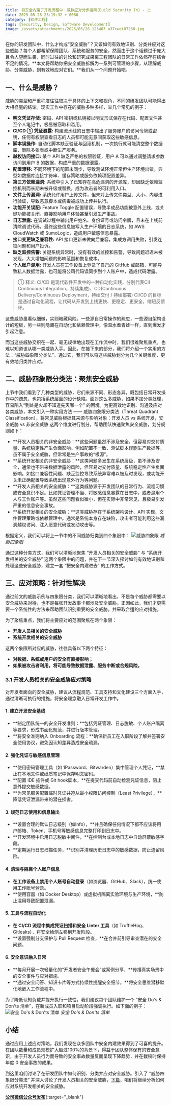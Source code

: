 ```yaml
---
title: 将安全内建于开发流程中：威胁应对分步指南(Build Security In) - 上
date: 2025-05-28 23:19:32 + 0080
category: [软件工程]
tags: [Security, Design, Software Development]
image: /assets/attachments/2025/05/28_123403_a37cwei07268.jpg
---
```


在你的研发团队中，什么才构成“安全威胁”？又该如何有效地识别、分类并应对这些威胁？每个人都希望保障团队、系统和服务的安全，然而由于这个话题过于庞大且令人望而生畏，同时过往的讨论和研究成果离工程团队的日常工作依然存在结合不足的情况。**本文将帮助你把安全威胁拆解为一系列可管理的步骤，从理解威胁、分类威胁，到有效地应对它们。**我们从一个问题开始吧。

## 一、什么是威胁？

威胁的类型和严重程度往往取决于具体的上下文和视角，不同的研发团队可能得出大相径庭的结论。现实工作中存在的威胁多种多样，举几个常见的例子：

* **明文凭证存储:** 密码、API 密钥或私钥被以明文形式保存在代码、配置文件甚至个人笔记中，极易被窃取和滥用。
* **CI/CD ① 凭证暴露:** 构建流水线的日志中输出了服务账户的访问令牌或密钥，任何有权限查看日志的人员都可能无意间获取这些敏感信息。
* **脚本误操作:** 自动化脚本缺乏验证与回滚机制，一次执行就可能清空整个数据库、删除多张表或中断生产服务。
* **越权访问接口:** 某个 API 缺乏严格的权限验证，用户 A 可以通过调整请求参数访问到用户 B 的数据，构成严重的数据泄露。
* **配置漂移:** 不同环境下的配置未同步，导致测试环境正常但生产环境出错。典型如数据库连接字符串、缓存策略或服务依赖项配置差异。
* **第三方依赖漏洞:** 系统中引入了已知存在高危漏洞的开源库，却因缺乏依赖监控机制而长期未被升级或替换，成为攻击者的可利用入口。
* **文件上传漏洞:** 系统允许用户上传文件，但未对上传文件类型、大小、内容进行验证，导致恶意脚本或病毒被成功上传并执行。
* **功能开关误配:** Feature Toggle 配置错误，导致半成品功能被意外上线，或关键功能被关闭，直接影响用户体验甚至引发生产事故。
* **日志泄露:** 在调试过程中输出用户姓名、身份证号或访问令牌，且未在上线前清除调试代码，最终这些信息被写入生产环境的日志系统，如 AWS CloudWatch 或 SumoLogic，造成用户敏感信息暴露。
* **接口变更缺乏兼容性:** API 接口更新未做向后兼容，集成方调用失败，引发连锁问题和用户投诉。
* **缺乏监控告警:** 关键系统异常时，没有有效的监控和告警，导致问题迟迟未被发现，大大增加问题的影响范围和恢复成本。
* **个人账户混用:** 开发人员在工作设备上登录了自己的 GitHub 或邮箱，可能导致私人数据泄露，也可能将公司代码误同步到个人账户中，造成代码泄露。

> ① 释义: CI/CD 是现代软件开发中的一种自动化实践，分别代表CI( Continuous Integration，持续集成)、CD(Continuous Delivery/Continuous Deployment，持续交付 / 持续部署) CI/CD 的目标是通过自动化流程，让代码从开发到上线更快、更稳定、更安全，缩短反馈环。

这些威胁虽看似细微，实则暗藏风险。一些源自日常操作的疏忽，一些源自架构设计的短板，另一些则隐藏在自动化和依赖管理中，像温水煮青蛙一样，直到爆发才引起注意。

而当这些威胁交织在一起、毫无规律地出现在工作流中时，我们很难聚焦重点，也难以知道该从哪一类威胁入手。因此，在接下来的部分，我们将介绍一个实用的方法：“威胁四象限分类法”。通过它，我们可以将这些威胁划分为几个关键维度，更有效地归类并应对。

## 二、威胁四象限分类法：聚焦安全威胁

上节中我们看到了几种类型的威胁，它们来源不同、形态各异，既包括日常开发操作中的疏忽，也包括系统层面的设计缺陷。面对这么多威胁，如果不加分类处理，容易陷入“到处是火却不知道先灭哪一个” 的困境。为更高效地识别、沟通及应对各类威胁，本文引入一种实用方法 —— 威胁四象限分类法（Threat Quadrant Classification），将常见威胁根据其来源与影响对象：开发人员 vs 系统开发，安全威胁 vs 非安全威胁 这两个维度进行划分，帮助团队快速聚焦安全威胁，划分规则如下：

* **开发人员相关的非安全威胁：**这些问题虽然不涉及安全，但容易对交付质量、系统稳定性产生负面影响。例如配置不一致、测试脚本误删生产数据等，虽不属于安全威胁，但常常是生产事故的“根源”。
* **系统开发相关的非安全威胁：**这类问题多发生在系统层级，虽不涉及安全，通常也不带来数据泄露的风险，但容易对交付质量、系统稳定性产生负面影响。如接口兼容性问题、缺乏监控导致系统异常难以被及时发现，或功能开关未正确配置导致系统出现意外行为等问题。
* **开发人员相关的安全威胁：**这类威胁源于开发团队的日常行为、流程习惯或安全意识不足。比如凭证管理不当、将敏感信息暴露在日志中，或者混用个人与工作账户等。虽然这些问题看似微小，但在实际中非常常见，且极易引发严重的信息安全事故。
* **系统开发相关的安全威胁：**这类威胁存在于系统架构设计、API 实现、文件管理策略或依赖管理中。通常是系统本身存在缺陷，攻击者可能利用这些漏洞越权访问、注入恶意代码或发动攻击等。

根据定义，我们可以将上一节中的不同威胁归类到四个象限中：
![威胁四象限](/assets/attachments/2025/05/28_123404_4b0d64064045.webp)
_威胁四象限_

通过这种分类方式，我们可以清晰地聚焦 “开发人员相关的安全威胁” 与 “系统开发相关的安全威胁” 这两个象限中的问题，并在下一节深入探讨如何有效地识别和处理这些安全威胁，建立一套 “把安全内建进去” 的工作方式。

## 三、应对策略：针对性解决

通过前文的威胁示例与四象限分类，我们可以清晰地看出，不是每个威胁都需要以安全威胁来对待，也不是每张开发故事卡都涉及安全威胁。正因如此，我们才更需要一个系统性的方法来帮助团队识别重要的安全威胁，并采取合适的应对措施。

为了聚焦重点，我们将主要应对的范围聚焦在两个象限：
* **开发人员相关的安全威胁**
* **系统开发相关的安全威胁**

这两个象限所对应的威胁，往往具备以下两个特征：
* **对数据、系统或用户的安全有直接影响；**
* **如果被攻击者利用，将可能导致数据泄露、服务中断或合规风险。**

### 3.1 开发人员相关的安全威胁应对策略
对开发者面向的安全威胁，建议从流程规范、工具支持和文化建设三个方面入手，通过清晰可执行的措施，将安全理念融入日常开发工作中。

#### 1. 建立开发安全基线
* **制定团队统一的安全开发准则：**包括凭证管理、日志脱敏、个人账户隔离等要求，形成书面化规范，并进行版本管理。
* **将安全准则纳入 Onboarding 流程：**确保新员工在入职阶段了解并签署安全使用协议，避免因认知差异造成安全疏漏。

#### 2. 强化凭证与敏感信息管理
* **使用密码管理工具（如 1Password、Bitwarden）集中管理个人凭证，**禁止在本地文件或纸质笔记中保存明文密码。
* **配置 IDE 插件或 Git hook脚本，**在提交代码前自动检测凭证信息，阻止意外提交敏感数据。
* **为常见服务配置临时凭证并遵从最小权限访问控制（Least Privilege），**降低凭证泄漏带来的潜在损害。

#### 3. 规范日志使用和信息输出
* **设置合理的默认日志级别（如Info），**并且确保任何情况下都不应该将用户邮箱、Token、手机号等敏感信息完整打印到日志中。
* **开发环境中启用日志脱敏中间件，**在控制台或本地日志中自动屏蔽敏感字段。
* **定期运行日志扫描任务，**识别并清理历史日志中的敏感数据，防止遗留风险。

#### 4. 清理与隔离个人账户信息
* **在工作设备上禁用个人账号自动登录**（如浏览器、GitHub、Slack），统一使用工作账号登录。
* **使用容器（如 Docker Desktop）或虚拟机隔离实验环境与生产环境，**防止混用导致配置泄漏。

#### 5. 工具与流程自动化
* **在 CI/CD 流程中集成凭证扫描和安全 Linter 工具**（如 TruffleHog、Gitleaks），将安全检测左移到开发阶段。
* **设置强制分支保护与 Pull Request 检查，**在合并前引导审查潜在的安全问题。

#### 6. 安全意识融入日常
* **每月开展一次轻量化的“开发者安全午餐会”或案例分享，**传播真实场景中的安全事件与应对措施。
* **通过安全问答、知识卡片等方式持续性提醒安全细节，**将安全思维潜移默化地嵌入工作流程中。

为了降低认知负载并提升执行一致性，我们建议每个团队维护一个 “安全 Do's & Don'ts 清单”，在新成员入职和项目启动阶段强调执行。如下面的例子：
![安全 Do's & Don'ts 清单](/assets/attachments/2025/05/28_123403_84436469.webp)
_安全 Do's & Don'ts 清单_

## 小结

通过应用上述应对策略，我们发现在众多团队中安全内建效果得到了可喜的提升。在团队数量和成员规模扩大超过100%的背景下，得益于团队整体保有的安全意识，由于开发人员行为而导致的安全事故数量反而呈现下降趋势，并在截稿时保持年度 0 安全事故的成果。

到这里咱们讨论了在研发团队中如何识别、分类并应对安全威胁。引入了 “威胁四象限分类法” 并深入讨论了开发人员相关的安全威胁，[下篇](/posts/a-step-by-step-guide-to-threat-response-two/)，咱们将继续分析如何应对系统开发相关的安全威胁。

[**公司微信公众号发布**](https://mp.weixin.qq.com/s/odTOAHur1jA8p8RwInbeUw){:target="_blank"}

